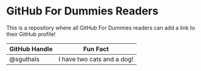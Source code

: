 # GitHub For Dummies Readers
This is a repository where all GitHub For Dummies readers can add a link to their GitHub profile!

| GitHub Handle | Fun Fact |
| ------------- | -------- |
| @sguthals | I have two cats and a dog! |
